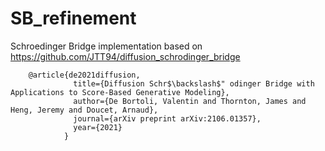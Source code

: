 # SB_refinement

Schroedinger Bridge implementation based on https://github.com/JTT94/diffusion_schrodinger_bridge
```
    @article{de2021diffusion,
              title={Diffusion Schr$\backslash$" odinger Bridge with Applications to Score-Based Generative Modeling},
              author={De Bortoli, Valentin and Thornton, James and Heng, Jeremy and Doucet, Arnaud},
              journal={arXiv preprint arXiv:2106.01357},
              year={2021}
            }
```